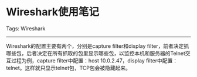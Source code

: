 # Wireshark使用笔记
Tags: Wireshark

------

Wireshark的配置主要有两个，分别是capture filter和display filter，前者决定抓哪些包，后者决定在所有抓取的包里显示哪些包，以监控本机和服务器的Telnet交互过程为例，capture filter中配置：host 10.0.2.47，display filter中配置：telnet。这样就只显示telnet包，TCP包会被隐藏起来。